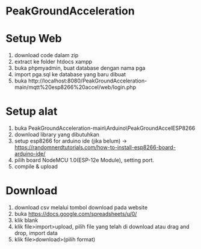 # PeakGroundAcceleration

# Setup Web
1. download code dalam zip
2. extract ke folder htdocs xampp
3. buka phpmyadmin, buat database dengan nama pga
4. import pga.sql ke database yang baru dibuat
5. buka http://localhost:8080/PeakGroundAcceleration-main/mqtt%20esp8266%20accel/web/login.php

# Setup alat
1. buka PeakGroundAcceleration-main\Arduino\PeakGroundAccelESP8266
2. download library yang dibutuhkan
3. setup esp8266 for arduino ide (jika belum) -> https://randomnerdtutorials.com/how-to-install-esp8266-board-arduino-ide/
4. pilih board NodeMCU 1.0(ESP-12e Module), setting port.
5. compile & upload

# Download
1. download csv melalui tombol download pada website
2. buka https://docs.google.com/spreadsheets/u/0/
3. klik blank
4. klik file>import>upload, pilih file yang telah di download atau drag and drop, import data
5. klik file>download>(pilih format)
